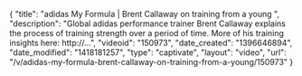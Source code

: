 {
    "title": "adidas My Formula | Brent Callaway on training from a young ",
    "description": "Global adidas performance trainer Brent Callaway explains the process of training strength over a period of time. More of his training insights here: http:\/\/...",
    "videoid": "150973",
    "date_created": "1396646894",
    "date_modified": "1418181257",
    "type": "captivate",
    "layout": "video",
    "url": "\/v\/adidas-my-formula-brent-callaway-on-training-from-a-young\/150973"
}